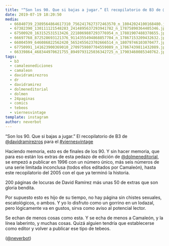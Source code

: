 ```yaml
---
title: "“Son los 90. Que si bajas a jugar.” El recopilatorio de B3 de @davidramirezros para el #viernesvintage"
date: 2019-07-19 18:20:50
media: 
  - 66840739_2389564864617310_7562417627372463570_n_18042024100168480.jpg
  - 67382390_130111121548283_2414895637293941782_n_17875890364405346.jpg
  - 67500920_163152531513426_2218069887293776954_n_17881907488378655.jpg
  - 66697768_872528693121376_9114355494868857704_n_17867153209432632.jpg
  - 66004599_646086822562420_5652455623702666514_n_18079746103070477.jpg
  - 67750991_141623900369010_2709759807704559089_n_17867439811432089.jpg
  - 66339864_468344970621755_8949793125036342725_n_17903460085340762.jpg
tags: 
  - b3
  - camaleonediciones
  - camaleon
  - davidramirezros
  - dr
  - davidramirez
  - dolmeneditorial
  - dolmen
  - 24paginas
  - comics
  - tebeos
  - viernesvintage
template: instagram
author: neverbot
---
```


“Son los 90. Que si bajas a jugar.” El recopilatorio de B3 de [@davidramirezros](https://instagram.com/davidramirezros) para el [#viernesvintage](/tags/viernesvintage)

Haciendo memoria, esto es de finales de los 90. Y sin hacer memoria, que para eso están los extras de esta pedazo de edición de [@dolmeneditorial](https://instagram.com/dolmeneditorial), se empezó a publicar en 1996 con un número único, más seis números de una serie limitada inconclusa (todos ellos editados por Camaleón), hasta este recopilatorio del 2005 con el que ya terminó la historia.

200 páginas de locuras de David Ramírez más unas 50 de extras que son gloria bendita.

Por supuesto esto es hijo de su tiempo, no hay página sin chistes sexuales, escatológicos, o ambos. Y yo lo disfruto como un gorrino en un lodazal, pero lógicamente va en gustos, sirva como aviso al potencial lector.

Se echan de menos cosas como esta. Y se echa de menos a Camaleón, y la línea laberinto, y muchas cosas. Quizá alguien tendría que establecerse como editor y volver a publicar ese tipo de tebeos.

([@neverbot](https://instagram.com/neverbot))
